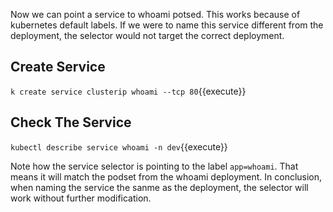 Now we can point a service to whoami potsed. This works because of kubernetes default labels. If we were to name this service different from the deployment, the selector would not target the correct deployment.

## Create Service

`k create service clusterip whoami --tcp 80`{{execute}}

## Check The Service

`kubectl describe service whoami -n dev`{{execute}}

Note how the service selector is pointing to the label `app=whoami`. That means it will match the podset from the whoami deployment. In conclusion, when naming the service the sanme as the deployment, the selector will work without further modification.